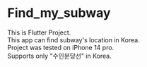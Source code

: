 # Find_my_subway

This is Flutter Project.  
This app can find subway's location in Korea.  
Project was tested on iPhone 14 pro.  
Supports only "수인분당선" in Korea.
